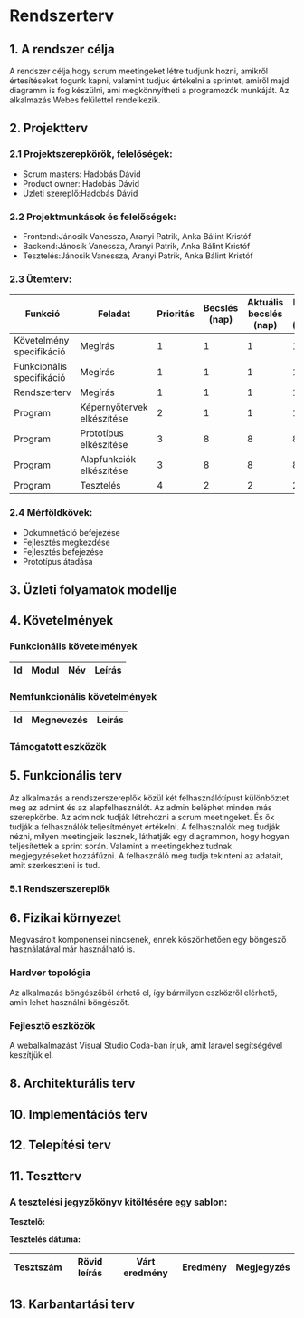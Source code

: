 # Rendszerterv
## 1. A rendszer célja

A rendszer célja,hogy scrum meetingeket létre tudjunk hozni, amikről értesítéseket fogunk kapni, valamint tudjuk értékelni a sprintet, amiről majd diagramm is fog készülni, ami megkönnyítheti a programozók munkáját. 
Az alkalmazás  Webes felülettel rendelkezik. 
  

## 2. Projektterv

### 2.1 Projektszerepkörök, felelőségek:
   * Scrum masters: Hadobás Dávid
   * Product owner: Hadobás Dávid
   * Üzleti szereplő:Hadobás Dávid
     
### 2.2 Projektmunkások és felelőségek:
   * Frontend:Jánosik Vanessza, Aranyi Patrik, Anka Bálint Kristóf
   * Backend:Jánosik Vanessza, Aranyi Patrik, Anka Bálint Kristóf
   * Tesztelés:Jánosik Vanessza, Aranyi Patrik, Anka Bálint Kristóf
     
### 2.3 Ütemterv:

   |Funkció                  | Feladat                                | Prioritás | Becslés (nap) | Aktuális becslés (nap) | Eltelt idő (nap) | Becsült idő (nap) |
   |-------------------------|----------------------------------------|-----------|---------------|------------------------|------------------|---------------------|
   |Követelmény specifikáció |Megírás                                 |         1 |             1 |                      1 |                1 |                   1 |             
   |Funkcionális specifikáció|Megírás                                 |         1 |             1 |                      1 |                1 |                   1 |
   |Rendszerterv             |Megírás                                 |         1 |             1 |                      1 |                1 |                   1 |
   |Program                  |Képernyőtervek elkészítése              |         2 |             1 |                      1 |                1 |                   1 |
   |Program                  |Prototípus elkészítése                  |         3 |             8 |                      8 |                8 |                   8 |
   |Program                  |Alapfunkciók elkészítése                |         3 |             8 |                      8 |                8 |                   8 |
   |Program                  |Tesztelés                               |         4 |             2 |                      2 |                2 |                   2 |

### 2.4 Mérföldkövek:
   * Dokumnetáció befejezése
   * Fejlesztés megkezdése
   * Fejlesztés befejezése
   * Prototípus átadása

## 3. Üzleti folyamatok modellje

   

## 4. Követelmények

### Funkcionális követelmények

   | Id | Modul | Név | Leírás |
   | :---: | --- | --- | --- |   

### Nemfunkcionális követelmények

   | Id | Megnevezés| Leírás |
   | :---: | --- | --- |

### Támogatott eszközök
	

## 5. Funkcionális terv
  Az alkalmazás a rendszerszereplők közül két felhasználótípust különböztet meg az admint és az alapfelhasználót. Az admin beléphet minden más szerepkörbe. Az adminok tudják létrehozni a scrum meetingeket. És ők tudják a felhasználók teljesítményét értékelni. A felhasználók meg tudják nézni, milyen meetingjeik lesznek, láthatják egy diagrammon, hogy hogyan teljesítettek a sprint során. Valamint a meetingekhez tudnak megjegyzéseket hozzáfűzni. A felhasználó meg tudja tekinteni az adatait, amit szerkeszteni is tud.

### 5.1 Rendszerszereplők
  

## 6. Fizikai környezet
   Megvásárolt komponensei nincsenek, ennek köszönhetően egy böngésző használatával  már használható is.

### Hardver topológia
   Az alkalmazás böngészőből érhető el, így bármilyen eszközről elérhető, amin lehet használni böngészőt.

### Fejlesztő eszközök
	
   A webalkalmazást Visual Studio Coda-ban írjuk, amit laravel segítségével keszítjük el. 

## 8. Architekturális terv

   

## 10. Implementációs terv

## 12. Telepítési terv


## 11. Tesztterv


### A tesztelési jegyzőkönyv kitöltésére egy sablon:

**Tesztelő:** 

**Tesztelés dátuma:**

Tesztszám | Rövid leírás | Várt eredmény | Eredmény | Megjegyzés
----------|--------------|---------------|----------|-----------


## 13. Karbantartási terv

